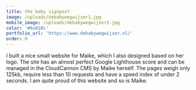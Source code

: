 ```yaml
---
title: the baby signpost
image: /uploads/debabywegwijzer1.jpg
mobile_image: /uploads/debabywegwijzer2.jpg
color: '#6a918c'
portfolio_url: 'https://www.debabywegwijzer.nl/'
order: 0
---
```


I built a nice small website for Maike, which I also designed based on her logo. The site has an almost perfect Google Lighthouse score and can be managed in the CloudCannon CMS by Maike herself. The pages weigh only 125kb, require less than 10 requests and have a speed index of under 2 seconds. I am quite proud of this website and so is Maike.